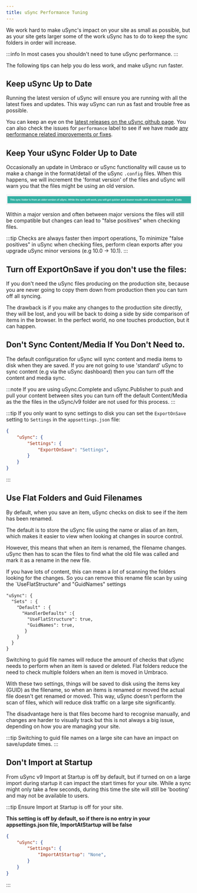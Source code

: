 ```yaml
---
title: uSync Performance Tuning
---
```


We work hard to make uSync's impact on your site as small as possible, but as your site gets larger some of the work uSync has to do to keep the sync folders in order will increase.

:::info
In most cases you shouldn't need to tune uSync performance.
:::

The following tips can help you do less work, and make uSync run faster.

## Keep uSync Up to Date 
Running the latest version of uSync will ensure you are running with all the latest fixes and updates. This way uSync can run as fast and trouble free as possible.

You can keep an eye on the [latest releases on the uSync github page](https://github.com/KevinJump/uSync/releases). You can also check the issues for `performance` label to see if we have made [any performance related improvements or fixes](https://github.com/KevinJump/uSync/issues?q=label%3APerformance+).

## Keep Your uSync Folder Up to Date 
Occasionally an update in Umbraco or uSync functionality will cause us to make a change in the format/detail of the uSync `.config` files. When this happens, we will increment the 'format version' of the files and uSync will warn you that the files might be using an old version.

![Format warning](format-warning.png)

 Within a major version and often between major versions the files will still be compatible but changes can lead to "false positives" when checking files.

:::tip
Checks are always faster then import operations, To minimize "false positives" in uSync when checking files, perform clean exports after you upgrade uSync minor versions (e.g 10.0 -> 10.1).
:::

## Turn off ExportOnSave if you don't use the files:

If you don't need the uSync files producing on the production site, because you are never going to copy them down from production then you can turn off all syncing.

The drawback is if you make any changes to the production site directly, they will be lost, and you will be back to doing a side by side comparison of items in the browser. In the perfect world, no one touches production, but it can happen.

## Don't Sync Content/Media If You Don't Need to.

The default configuration for uSync will sync content and media items to disk when they are saved. If you are not going to use 'standard' uSync to sync content (e.g via the uSync dashboard) then you can turn off the content and media sync. 

:::note
If you are using uSync.Complete and uSync.Publisher to push and pull your content between sites you can turn off the default Content/Media as the the files in the uSync/v9 folder are not used for this process.
:::

:::tip
If you only want to sync settings to disk you can set the `ExportOnSave` setting to `Settings` in the `appsettings.json` file:

```json title="appsettings.json"
{
    "uSync": {
        "Settings": {
            "ExportOnSave": "Settings",
        }
    }
}
```
:::

## Use Flat Folders and Guid Filenames
By default, when you save an item, uSync checks on disk to see if the item has been renamed.

The default is to store the uSync file using the name or alias of an item, which makes it easier to view when looking at changes in source control.

However, this means that when an item is renamed, the filename changes. uSync then has to scan the files to find what the old file was called and mark it as a rename in the new file.

If you have lots of content, this can mean a *lot* of scanning the folders looking for the changes.
So you can remove this rename file scan by using the `UseFlatStructure" and "GuidNames" settings

```
"uSync": {
  "Sets" : {
    "Default" : {
      "HandlerDefaults" :{
        "UseFlatStructure": true,
        "GuidNames": true,
       }
    }
  }
}
```
Switching to guid file names will reduce the amount of checks that uSync needs to perform when an item is saved or deleted. Flat folders reduce the need to check multiple folders when an item is moved in Umbraco.

With these two settings, things will be saved to disk using the items key (GUID) as the filename, so when an items is renamed or moved the actual file doesn't get renamed or moved. This way, uSync doesn't perform the scan of files, which will reduce disk traffic on a large site significantly.

The disadvantage here is that files become hard to recognise manually, and changes are harder to visually track but this is not always a big issue, depending on how you are managing your site.

:::tip
Switching to guid file names on a large site can have an impact on save/update times.
:::


## Don't Import at Startup 
From uSync v9 Import at Startup is off by default, but if turned on on a large import during startup it can impact the start times for your site. While a sync might only take a few seconds, during this time the site will still be 'booting' and may not be available to users.

:::tip
Ensure Import at Startup is off for your site. 

**This setting is off by default, so if there is no entry in your appsettings.json file, ImportAtStartup will be false**

```json title="appsettings.json"
{
    "uSync": {
        "Settings": {
            "ImportAtStartup": "None",
        }
    }
}
```

:::
